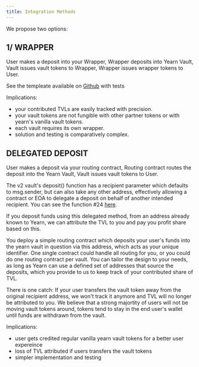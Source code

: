 ```yaml
---
title: Integration Methods
---
```


We propose two options:

## 1/ WRAPPER

User makes a deposit into your Wrapper,
Wrapper deposits into Yearn Vault,
Vault issues vault tokens to Wrapper,
Wrapper issues wrapper tokens to User.

See the templeate available on [Github](https://github.com/yearn/brownie-wrapper-mix) with tests

Implications:

- your contributed TVLs are easily tracked with precision.
- your vault tokens are not fungible with other partner tokens or with yearn's vanilla vault tokens.
- each vault requires its own wrapper.
- solution and testing is comparatively complex.

## DELEGATED DEPOSIT

User makes a deposit via your routing contract,
Routing contract routes the deposit into the Yearn Vault,
Vault issues vault tokens to User.

The v2 vault's deposit() function has a recipient parameter which defaults to msg.sender, but can also take any other address, effectively allowing a contract or EOA to delegate a deposit on behalf of another intended recipient. You can see the function #24 [here](https://etherscan.io/address/0x19D3364A399d251E894aC732651be8B0E4e85001#writeContract).

If you deposit funds using this delegated method, from an address already known to Yearn, we can attribute the TVL to you and pay you profit share based on this.

You deploy a simple routing contract which deposits your user's funds into the yearn vault in question via this address, which acts as your unique identifier. One single contract could handle all routing for you, or you could do one routing contract per vault. You can tailor the design to your needs, as long as Yearn can use a defined set of addresses that source the deposits, which you provide to us to keep track of your contributed share of TVL.

There is one catch: If your user transfers the vault token away from the original recipient address, we won't track it anymore and TVL will no longer be attributed to you. We believe that a strong majortity of users will not be moving vault tokens around, tokens tend to stay in the end user's wallet until funds are withdrawn from the vault.

Implications:

- user gets credited regular vanilla yearn vault tokens for a better user expereince
- loss of TVL attributed if users transfers the vault tokens  
- simpler implementation and testing